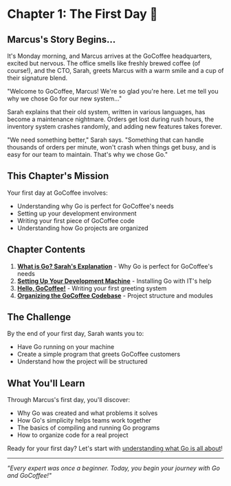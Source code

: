 # Chapter 1: The First Day 🌅

## Marcus's Story Begins...

It's Monday morning, and Marcus arrives at the GoCoffee headquarters, excited but nervous. The office smells like freshly brewed coffee (of course!), and the CTO, Sarah, greets Marcus with a warm smile and a cup of their signature blend.

"Welcome to GoCoffee, Marcus! We're so glad you're here. Let me tell you why we chose Go for our new system..."

Sarah explains that their old system, written in various languages, has become a maintenance nightmare. Orders get lost during rush hours, the inventory system crashes randomly, and adding new features takes forever.

"We need something better," Sarah says. "Something that can handle thousands of orders per minute, won't crash when things get busy, and is easy for our team to maintain. That's why we chose Go."

## This Chapter's Mission

Your first day at GoCoffee involves:
- Understanding why Go is perfect for GoCoffee's needs
- Setting up your development environment
- Writing your first piece of GoCoffee code
- Understanding how Go projects are organized

## Chapter Contents

1. **[What is Go? Sarah's Explanation](01-what-is-go/What_is_Go_Sarahs_Explanation.md)** - Why Go is perfect for GoCoffee's needs
2. **[Setting Up Your Development Machine](02-installation/Setting_Up_Development_Machine.md)** - Installing Go with IT's help
3. **[Hello, GoCoffee!](03-hello-world/Hello_GoCoffee.md)** - Writing your first greeting system
4. **[Organizing the GoCoffee Codebase](04-go-workspace/Organizing_GoCoffee_Codebase.md)** - Project structure and modules

## The Challenge

By the end of your first day, Sarah wants you to:
- Have Go running on your machine
- Create a simple program that greets GoCoffee customers
- Understand how the project will be structured

## What You'll Learn

Through Marcus's first day, you'll discover:
- Why Go was created and what problems it solves
- How Go's simplicity helps teams work together
- The basics of compiling and running Go programs
- How to organize code for a real project

Ready for your first day? Let's start with [understanding what Go is all about](01-what-is-go/What_is_Go_Sarahs_Explanation.md)!

---

*"Every expert was once a beginner. Today, you begin your journey with Go and GoCoffee!"*